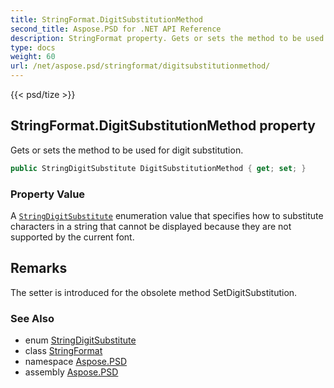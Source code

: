 ```yaml
---
title: StringFormat.DigitSubstitutionMethod
second_title: Aspose.PSD for .NET API Reference
description: StringFormat property. Gets or sets the method to be used for digit substitution
type: docs
weight: 60
url: /net/aspose.psd/stringformat/digitsubstitutionmethod/
---
```

{{< psd/tize >}}
## StringFormat.DigitSubstitutionMethod property

Gets or sets the method to be used for digit substitution.

```csharp
public StringDigitSubstitute DigitSubstitutionMethod { get; set; }
```

### Property Value

A [`StringDigitSubstitute`](../../stringdigitsubstitute/) enumeration value that specifies how to substitute characters in a string that cannot be displayed because they are not supported by the current font.

## Remarks

The setter is introduced for the obsolete method SetDigitSubstitution.

### See Also

* enum [StringDigitSubstitute](../../stringdigitsubstitute/)
* class [StringFormat](../)
* namespace [Aspose.PSD](../../../aspose.psd/)
* assembly [Aspose.PSD](../../../)



